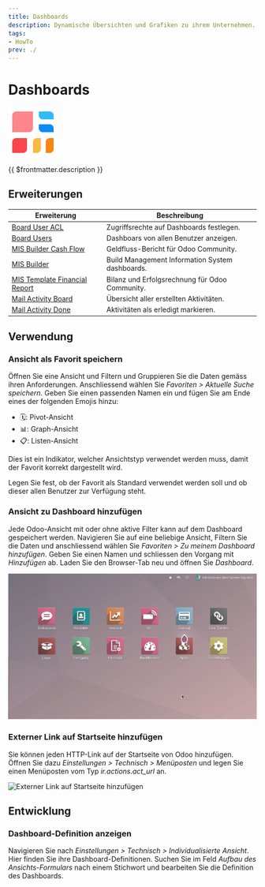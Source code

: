 ```yaml
---
title: Dashboards
description: Dynamische Übersichten und Grafiken zu ihrem Unternehmen.
tags:
- HowTo
prev: ./
---
```

# Dashboards
![icons_odoo_board](attachments/icons_odoo_board.png)

{{ $frontmatter.description }}

## Erweiterungen

| Erweiterung                                                             | Beschreibung                                    |
| ----------------------------------------------------------------------- | ----------------------------------------------- |
| [Board User ACL](Board%20User%20ACL.md)                                 | Zugriffsrechte auf Dashboards festlegen.        |
| [Board Users](Board%20Users.md)                                         | Dashboars von allen Benutzer anzeigen.          |
| [MIS Builder Cash Flow](MIS%20Builder%20Cash%20Flow.md)                 | Geldfluss-Bericht für Odoo Community.           |
| [MIS Builder](MIS%20Builder.md)                                         | Build Management Information System dashboards. |
| [MIS Template Financial Report](MIS%20Template%20Financial%20Report.md) | Bilanz und Erfolgsrechnung für Odoo Community.  |
| [Mail Activity Board](Mail%20Activity%20Board.md)                       | Übersicht aller erstellten Aktivitäten.         |
| [Mail Activity Done](Mail%20Activity%20Done.md)                         | Aktivitäten als erledigt markieren.             |

## Verwendung

### Ansicht als Favorit speichern

Öffnen Sie eine Ansicht und Filtern und Gruppieren Sie die Daten gemäss ihren Anforderungen. Anschliessend wählen Sie *Favoriten > Aktuelle Suche speichern*. Geben Sie einen passenden Namen ein und fügen Sie am Ende eines der folgenden Emojis hinzu:

* 🗓️: Pivot-Ansicht
* 📊: Graph-Ansicht
* 📋: Listen-Ansicht

Dies ist ein Indikator, welcher Ansichtstyp verwendet werden muss, damit der Favorit korrekt dargestellt wird.

Legen Sie fest, ob der Favorit als Standard verwendet werden soll und ob dieser allen Benutzer zur Verfügung steht.

### Ansicht zu Dashboard hinzufügen

Jede Odoo-Ansicht mit oder ohne aktive Filter kann auf dem Dashboard gespeichert werden. Navigieren Sie auf eine beliebige Ansicht, Filtern Sie die Daten und anschliessend wählen Sie *Favoriten > Zu meinem Dashboard hinzufügen*. Geben Sie einen Namen und schliessen den Vorgang mit *Hinzufügen* ab. Laden Sie den Browser-Tab neu und öffnen Sie *Dashboard*.

![Dashboards Beispiel Speichern](attachments/Dashboards%20Beispiel%20Speichern.gif)

### Externer Link auf Startseite hinzufügen

Sie können jeden HTTP-Link auf der Startseite von Odoo hinzufügen. Öffnen Sie dazu *Einstellungen > Technisch > Menüposten* und legen Sie einen Menüposten vom Typ *ir.actions.act_url* an.

![Externer Link auf Startseite hinzufügen](attachments/Externer%20Link%20auf%20Startseite%20hinzufüge.gif)

## Entwicklung

### Dashboard-Definition anzeigen

Navigieren Sie nach *Einstellungen > Technisch > Individualisierte Ansicht*. Hier finden Sie ihre Dashboard-Definitionen. Suchen Sie im Feld *Aufbau des Ansichts-Formulars* nach einem Stichwort und bearbeiten Sie die Definition des Dashboards.
